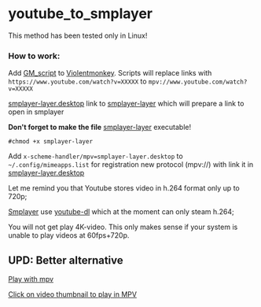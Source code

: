 # youtube_to_smplayer
This method has been tested only in Linux!

### How to work:
Add [GM_script](/GM_script.js) to [Violentmonkey](https://violentmonkey.github.io/).
Scripts will replace links with `https://www.youtube.com/watch?v=XXXXX` to `mpv://www.youtube.com/watch?v=XXXXX`

[smplayer-layer.desktop](/.local/share/applications/smplayer-layer.desktop) link to [smplayer-layer](/bin/smplayer-layer) which will prepare a link to open in smplayer

__Don't forget to make the file__ [smplayer-layer](/bin/smplayer-layer) executable!

```#chmod +x smplayer-layer```

Add `x-scheme-handler/mpv=smplayer-layer.desktop` to `~/.config/mimeapps.list`
for registration new protocol (mpv://) with link it in [smplayer-layer.desktop](/.local/share/applications/smplayer-layer.desktop)

Let me remind you that Youtube stores video in h.264 format only up to 720p;

[Smplayer](https://www.smplayer.info/) use [youtube-dl](https://youtube-dl.org/) which at the moment can only steam h.264;

You will not get play 4K-video. This only makes sense if your system is unable to play videos at 60fps+720p.

## UPD: Better alternative
 [Play with mpv](https://greasyfork.org/en/scripts/416271-play-with-mpv)

 [Click on video thumbnail to play in MPV](https://openuserjs.org/scripts/nsinister/Click_on_video_thumbnail_to_play_in_MPV)
